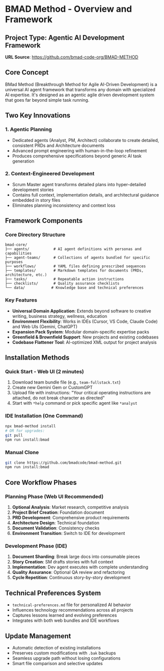# BMAD Method - Overview and Framework

## Project Type: Agentic AI Development Framework
**URL Source**: https://github.com/bmad-code-org/BMAD-METHOD

## Core Concept
BMad Method (Breakthrough Method for Agile AI-Driven Development) is a universal AI agent framework that transforms any domain with specialized AI expertise. It's designed as an agentic agile driven development system that goes far beyond simple task running.

## Two Key Innovations

### 1. Agentic Planning
- Dedicated agents (Analyst, PM, Architect) collaborate to create detailed, consistent PRDs and Architecture documents
- Advanced prompt engineering with human-in-the-loop refinement
- Produces comprehensive specifications beyond generic AI task generation

### 2. Context-Engineered Development  
- Scrum Master agent transforms detailed plans into hyper-detailed development stories
- Contains full context, implementation details, and architectural guidance embedded in story files
- Eliminates planning inconsistency and context loss

## Framework Components

### Core Directory Structure
```
bmad-core/
├── agents/           # AI agent definitions with personas and capabilities
├── agent-teams/      # Collections of agents bundled for specific purposes
├── workflows/        # YAML files defining prescribed sequences
├── templates/        # Markdown templates for documents (PRDs, architecture, etc.)
├── tasks/            # Repeatable action instructions
├── checklists/       # Quality assurance checklists
└── data/            # Knowledge base and technical preferences
```

### Key Features
- **Universal Domain Application**: Extends beyond software to creative writing, business strategy, wellness, education
- **Environment Flexibility**: Works in IDEs (Cursor, VS Code, Claude Code) and Web UIs (Gemini, ChatGPT)
- **Expansion Pack System**: Modular domain-specific expertise packs
- **Greenfield & Brownfield Support**: New projects and existing codebases
- **Codebase Flattener Tool**: AI-optimized XML output for project analysis

## Installation Methods

### Quick Start - Web UI (2 minutes)
1. Download team bundle file (e.g., `team-fullstack.txt`)
2. Create new Gemini Gem or CustomGPT
3. Upload file with instructions: "Your critical operating instructions are attached, do not break character as directed"
4. Start with `*help` command or pick specific agent like `*analyst`

### IDE Installation (One Command)
```bash
npx bmad-method install
# OR for upgrades:
git pull
npm run install:bmad
```

### Manual Clone
```bash
git clone https://github.com/bmadcode/bmad-method.git
npm run install:bmad
```

## Core Workflow Phases

### Planning Phase (Web UI Recommended)
1. **Optional Analysis**: Market research, competitive analysis
2. **Project Brief Creation**: Foundation document
3. **PRD Development**: Comprehensive product requirements
4. **Architecture Design**: Technical foundation
5. **Document Validation**: Consistency checks
6. **Environment Transition**: Switch to IDE for development

### Development Phase (IDE)
1. **Document Sharding**: Break large docs into consumable pieces
2. **Story Creation**: SM drafts stories with full context
3. **Implementation**: Dev agent executes with complete understanding
4. **Quality Assurance**: Optional QA review and refactoring
5. **Cycle Repetition**: Continuous story-by-story development

## Technical Preferences System
- `technical-preferences.md` file for personalized AI behavior
- Influences technology recommendations across all projects
- Captures lessons learned and evolving preferences
- Integrates with both web bundles and IDE workflows

## Update Management
- Automatic detection of existing installations
- Preserves custom modifications with `.bak` backups
- Seamless upgrade path without losing configurations
- Smart file comparison and selective updates